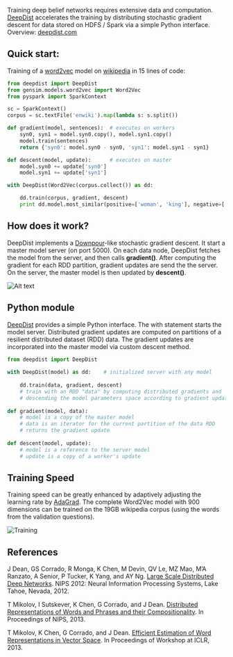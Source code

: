 Training deep belief networks requires extensive data and computation. [DeepDist](http://deepdist.com) accelerates the training by distributing stochastic gradient descent for data stored on HDFS / Spark via a simple Python interface. Overview: [deepdist.com](http://deepdist.com)

Quick start:
----

Training of a [word2vec](https://code.google.com/p/word2vec/) model on [wikipedia](http://dumps.wikimedia.org/enwiki/) in 15 lines of code:

```python
from deepdist import DeepDist
from gensim.models.word2vec import Word2Vec
from pyspark import SparkContext

sc = SparkContext()
corpus = sc.textFile('enwiki').map(lambda s: s.split())

def gradient(model, sentences):  # executes on workers
    syn0, syn1 = model.syn0.copy(), model.syn1.copy()
    model.train(sentences)
    return {'syn0': model.syn0 - syn0, 'syn1': model.syn1 - syn1}

def descent(model, update):      # executes on master
    model.syn0 += update['syn0']
    model.syn1 += update['syn1']

with DeepDist(Word2Vec(corpus.collect()) as dd:

    dd.train(corpus, gradient, descent)
    print dd.model.most_similar(positive=['woman', 'king'], negative=['man'])
```

How does it work?
----

DeepDist implements a [Downpour](http://research.google.com/archive/large_deep_networks_nips2012.html)-like stochastic gradient descent. It start a master model server (on port 5000). On each data node, DeepDist fetches the model from the server, and then calls __gradient()__. After computing the gradient for each RDD partition, gradient updates are send the the server. On the server, the master model is then updated by __descent()__.

![Alt text](http://deepdist.com/images/deepdistdesign.png)

Python module
----

[DeepDist](http://deepdist.com) provides a simple Python interface. The with statement starts the model server. Distributed gradient updates are computed on partitions of a resilient distributed dataset (RDD) data. The gradient updates are incorporated into the master model via custom descent method.

```python
from deepdist import DeepDist
 
with DeepDist(model) as dd:    # initialized server with any model    
    
    dd.train(data, gradient, descent)
    # train with an RDD "data" by computing distributed gradients and
    # descending the model parameters space according to gradient updates
 
def gradient(model, data):
    # model is a copy of the master model
    # data is an iterator for the current partition of the data RDD
    # returns the gradient update
 
def descent(model, update):
    # model is a reference to the server model
    # update is a copy of a worker's update
```

Training Speed
----

Training speed can be greatly enhanced by adaptively adjusting the learning rate by [AdaGrad](http://www.cs.berkeley.edu/~jduchi/projects/DuchiHaSi10.pdf). The complete Word2Vec model with 900 dimensions can be trained on the 19GB wikipedia corpus (using the words from the validation questions).

![Training](http://deepdist.com/images/training.png)

References
----

J Dean, GS Corrado, R Monga, K Chen, M Devin, QV Le, MZ Mao, M’A Ranzato, A Senior, P Tucker, K Yang, and AY Ng. [Large Scale Distributed Deep Networks](http://research.google.com/archive/large_deep_networks_nips2012.html). NIPS 2012: Neural Information Processing Systems, Lake Tahoe, Nevada, 2012.

T Mikolov, I Sutskever, K Chen, G Corrado, and J Dean. [Distributed Representations of Words and Phrases and their Compositionality](http://arxiv.org/pdf/1310.4546.pdf). In Proceedings of NIPS, 2013.

T Mikolov, K Chen, G Corrado, and J Dean. [Efficient Estimation of Word Representations in Vector Space](http://arxiv.org/pdf/1301.3781.pdf). In Proceedings of Workshop at ICLR, 2013.
